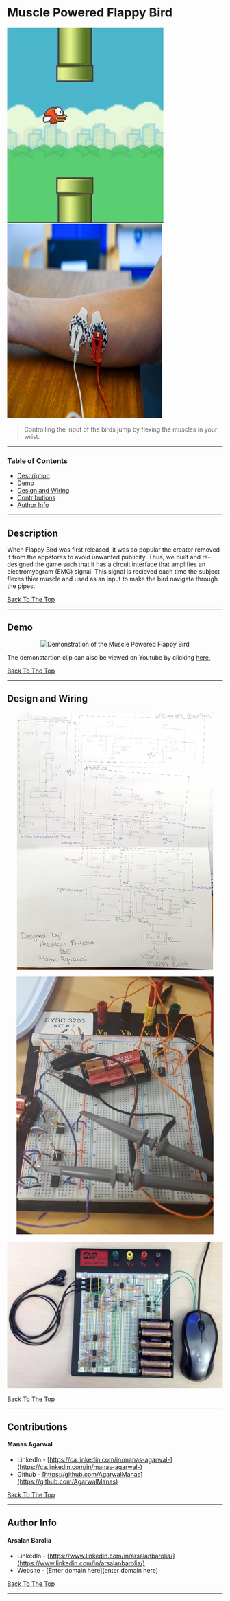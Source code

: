<a href='#project' id='project' class='anchor' aria-hidden='true'></a>

# Muscle Powered Flappy Bird

![Project Image](flappybird.jpg)
<img src="emg.jpg" width="362" height="453" />

> Controlling the input of the birds jump by flexing the muscles in your wrist.

---

### Table of Contents

- [Description](#description)
- [Demo](#demo)
- [Design and Wiring](#design-and-wiring)
- [Contributions](#contributions)
- [Author Info](#author-info)

---

## Description

When Flappy Bird was first released, it was so popular the creator removed it from the appstores to avoid unwanted publicity. Thus, we built and re-designed the game such that it has a circuit interface that amplifies an electromyogram (EMG) signal. This signal is recieved each time the subject flexes thier muscle and used as an input to make the bird navigate through the pipes.

[Back To The Top](#project)

---

## Demo

<p align="center">
 <img  width="800" src= "flappybirddemo.gif" alt="Demonstration of the Muscle Powered Flappy Bird">
</p>

The demonstartion clip can also be viewed on Youtube by clicking [here.](https://www.youtube.com/watch?v=TGAkV-Wh9EQ)

[Back To The Top](#project)

---

## Design and Wiring

<p align="center">
 <img height= "600" src="circuit-schematic-design.jpg" alt="Circuit Schematic Design">
</p>

<p align="center">
 <img height = "600" width="460" src="prototype.jpeg" alt="Prototype Game EMG Singal Interface Circuit Design">
</p>

<p align="center">
 <img  src="finalproduct.jpeg" alt="Final Game EMG Signal Interface Circuit Design">
</p>

[Back To The Top](#project)

---

## Contributions

<h4> Manas Agarwal</h4>

- LinkedIn - [https://ca.linkedin.com/in/manas-agarwal-](https://ca.linkedin.com/in/manas-agarwal-)
- Github - [https://github.com/AgarwalManas](https://github.com/AgarwalManas)

[Back To The Top](#project)

---

## Author Info

<h4> Arsalan Barolia</h4>

- LinkedIn - [https://www.linkedin.com/in/arsalanbarolia/](https://www.linkedin.com/in/arsalanbarolia/)
- Website - [Enter domain here](enter domain here)

<p></p>

[Back To The Top](#project)

---
